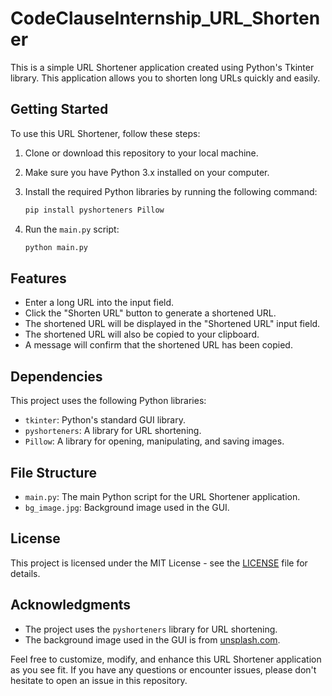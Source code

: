 # CodeClauseInternship_URL_Shortener

This is a simple URL Shortener application created using Python's Tkinter library. This application allows you to shorten long URLs quickly and easily.

## Getting Started

To use this URL Shortener, follow these steps:

1. Clone or download this repository to your local machine.

2. Make sure you have Python 3.x installed on your computer.

3. Install the required Python libraries by running the following command:

   ```bash
   pip install pyshorteners Pillow
   ```

4. Run the `main.py` script:

   ```bash
   python main.py
   ```

## Features

- Enter a long URL into the input field.
- Click the "Shorten URL" button to generate a shortened URL.
- The shortened URL will be displayed in the "Shortened URL" input field.
- The shortened URL will also be copied to your clipboard.
- A message will confirm that the shortened URL has been copied.

## Dependencies

This project uses the following Python libraries:

- `tkinter`: Python's standard GUI library.
- `pyshorteners`: A library for URL shortening.
- `Pillow`: A library for opening, manipulating, and saving images.



## File Structure

- `main.py`: The main Python script for the URL Shortener application.
- `bg_image.jpg`: Background image used in the GUI.

## License

This project is licensed under the MIT License - see the [LICENSE](LICENSE) file for details.

## Acknowledgments

- The project uses the `pyshorteners` library for URL shortening.
- The background image used in the GUI is from [unsplash.com](https://unsplash.com).

Feel free to customize, modify, and enhance this URL Shortener application as you see fit. If you have any questions or encounter issues, please don't hesitate to open an issue in this repository.
